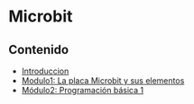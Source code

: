# Microbit
## Contenido
- [Introduccion](introduccion.md)
- [Modulo1: La placa Microbit y sus elementos](modulo1.md)
- [Módulo2: Programación básica  1](modulo2.md)

